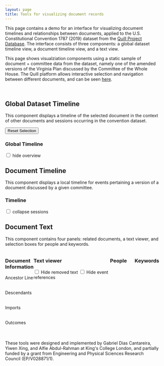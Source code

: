 ```yaml
---
layout: page
title: Tools for visualizing document records
---
```


<link href="document-visualize.css" rel="stylesheet">
<script src="lib/d3.v5.min.js"></script>
<script src="lib/jquery-3.6.0.min.js"></script>

This page contains a demo for an interface for visualizing document timelines and relationships between documents, applied to the U.S. Constitutional Convention 1787 (2019) dataset from the [Quill Project Database](https://www.quillproject.net/overview_3/114).
The interface consists of three components: a global dataset timeline view, a document timeline view, and a text view. 

This page shows visualziation components using a static sample of document + committee data from the dataset, namely one of the amended versions of the Virginia Plan discussed by the Committee of the Whole House. The Quill platform allows interactive selection and navigation between different documents, and can be seen [here](https://www.quillproject.net/document_visualize2/63571).

<br>

## Global Dataset Timeline

This component displays a timeline of the selected document in the context of other documents and sessions occurring in the convention dataset. 

<button id="button-reset-selection" type="button">Reset Selection</button>

<div id="first-row">
    <div id="global-timeline-panel">
        <div class="panel panel-default">
            <div class="panel-heading">
                <h3 class="panel-title" id="global-timeline-title">Global Timeline</h3>
                <!--(Purple bar = accepted proposals, dashed bar = rejected proposals, yellow bar = pending proposals. Yellow icons = new documents created.)
                (Sessions related to selected document are shown opaque, other sessions are shown faded.) -->
                <input type="checkbox" id="cb-ov-hide" name="cb-ov-hide">
                <label for="cb-ov-hide"> hide overview </label><br>
            </div>
            <div class="panel-body">
                <div id="global-timeline-view" style="width:100%; display:inline-block;">
                </div>
            </div>
        </div>
    </div>
</div>

## Document Timeline

This component displays a local timeline for events pertaining a version of a document discussed by a given committee.

<div id="second-row">
    <div id="timeline-panel">
        <div class="panel panel-default">
            <div class="panel-heading">
                <h3 class="panel-title" id="timeline-title">Timeline</h3>
                <input type="checkbox" id="cb-tl-collapse" name="cb-tl-collapse">
                <label for="cb-tl-collapse"> collapse sessions </label><br>
            </div>
            <div class="panel-body">
                <div id="timeline-view" style="width:100%; display:inline-block;">
                </div>
            </div>
        </div>
    </div>
</div>

## Document Text

This component contains four panels: related documents, a text viewer, and selection boxes for people and keywords.

<div id="third_row" style="display: table-row">
    <!-- Document relationships-->
    <div id="document-info-panel" style="width: 16%; display: table-cell">
        <div class="panel panel-default">
            <div class="panel-heading">
                <h3 class="panel-title">Document Information</h3>
            </div>
            <div class="panel-body">
                <div id="document-info-view" style="overflow-y: scroll; height: 200px">
                        <div>
                            <div> Ancestor Line </div>
                            <table class="table table-condensed" id="table-doc-ancestors"> 
                                <tbody></tbody>
                            </table>
                        </div>
                        <div>
                            <div> Descendants </div>
                            <table class="table table-condensed" id="table-doc-children"> 
                                <tbody></tbody>
                            </table>
                        </div>
                        <div>
                            <div> Imports </div>
                            <table class="table table-condensed" id="table-doc-imports"> 
                                <tbody></tbody>
                            </table>
                        </div>
                        <div>
                            <div> Outcomes </div>
                            <table class="table table-condensed" id="table-doc-outcomes"> 
                                <tbody></tbody>
                            </table>
                        </div>
                </div>
            </div>
        </div>
    </div>
    <!-- Text viewer -->
    <div id="document-text-panel" style="width:50%; display: table-cell">
        <div class="panel panel-default">
            <div class="panel-heading">
                <h3 class="panel-title" id="document-text-title">Text viewer</h3>
                <input type="checkbox" id="checkbox-hide-deletions"> Hide removed text
                <input type="checkbox" id="checkbox-hide-evids"> Hide event references
            </div>
            <div class="panel-body">
                <div id="document-text-view" style="overflow-y: scroll; height: 180px">
                </div>
            </div>
        </div>
    </div>
    <!-- People list -->
    <div id="related-people-panel" style="width:16%; display: table-cell">
        <div class="panel panel-default">
            <div class="panel-heading">
                <h3 class="panel-title">People</h3>
            </div>
            <div class="panel-body">
                <div id="related-people-view" style="overflow-y: scroll; height: 200px">
                </div>
            </div>
        </div>
    </div>
    <!-- Keywords and topics -->
    <div id="keywords-panel" style="width:16%; display: table-cell">
        <div class="panel panel-default">
            <div class="panel-heading">
                <h3 class="panel-title">Keywords</h3>
            </div>
            <div class="panel-body">
                <div id="keywords-view" style="overflow-y: scroll; height: 200px">
                </div>
            </div>
        </div>
    </div>

</div>

These tools were designed and implemented by Gabriel Dias Cantareira, Yiwen Xing, and Alfie Abdul-Rahman at King's College London, and partially funded by a grant from Engineering and Physical Sciences Research Council (EP/V028871/1).

<script type="text/javascript" src="document-visualize.js"></script>
